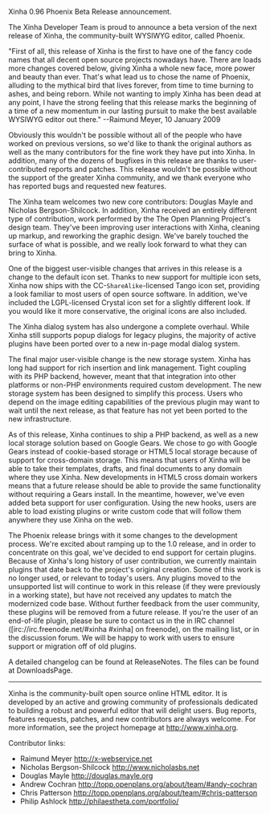 Xinha 0.96 Phoenix Beta Release announcement.

The Xinha Developer Team is proud to announce a beta version of the next release of Xinha, the community-built WYSIWYG editor, called Phoenix.

  "First of all, this release of Xinha is the first to have one of the fancy code names that all decent open source projects nowadays have. There are loads more changes covered below, giving Xinha a whole new face, more power and beauty than ever. That's what lead us to chose the name of Phoenix, alluding to the mythical bird that lives forever, from time to time burning to ashes, and being reborn. While not wanting to imply Xinha has been dead at any point, I have the strong feeling that this release marks the beginning  of a time of a new momentum in our lasting pursuit to make the best available WYSIWYG editor out there."  --Raimund Meyer, 10 January 2009

Obviously this wouldn't be possible without all of the people who have worked on previous versions, so we'd like to thank the original authors as well as the many contributors for the fine work they have put into Xinha.  In addition, many of the dozens of bugfixes in this release are thanks to user-contributed reports and patches. This release wouldn't be possible without the support of the greater Xinha community, and we thank everyone who has reported bugs and requested new features.

The Xinha team welcomes two new core contributors: Douglas Mayle and Nicholas Bergson-Shilcock. In addition, Xinha received an entirely different type of contribution, work performed by the The Open Planning Project's design team.  They've been improving user interactions with Xinha, cleaning up markup, and reworking the graphic design.  We've barely touched the surface of what is possible, and we really look forward to what they can bring to Xinha.

One of the biggest user-visible changes that arrives in this release is a change to the default icon set.  Thanks to new support for multiple icon sets, Xinha now ships with the CC-`ShareAlike`-licensed Tango icon set, providing a look familiar to most users of open source software. In addition, we've included the LGPL-licensed Crystal icon set for a slightly different look. If you would like it more conservative, the original icons are also included.

The Xinha dialog system has also undergone a complete overhaul.  While Xinha still supports popup dialogs for legacy plugins, the majority of active plugins have been ported over to a new in-page modal dialog system.

The final major user-visible change is the new storage system.  Xinha has long had support for rich insertion and link management.  Tight coupling with its PHP backend, however, meant that that integration into other platforms or non-PHP environments required custom development.  The new storage system has been designed to simplify this process.  Users who depend on the image editing capabilities of the previous plugin may want to wait until the next release, as that feature has not yet been ported to the new infrastructure.

As of this release, Xinha continues to ship a PHP backend, as well as a new local storage solution based on Google Gears.  We chose to go with Google Gears instead of cookie-based storage or HTML5 local storage because of support for cross-domain storage.  This means that users of Xinha will be able to take their templates, drafts, and final documents to any domain where they use Xinha.  New developments in HTML5 cross domain workers means that a future release should be able to provide the same functionality without requiring a Gears install.  In the meantime, however, we've even added beta support for user configuration.  Using the new hooks, users are able to load existing plugins or write custom code that will follow them anywhere they use Xinha on the web.

The Phoenix release brings with it some changes to the development process.  We're excited about ramping up to the 1.0 release, and in order to concentrate on this goal, we've decided to end support for certain plugins.  Because of Xinha's long history of user contribution, we currently maintain plugins that date back to the project's original creation.  Some of this work is no longer used, or relevant to today's users. Any plugins moved to the unsupported list will continue to work in this release (if they were previously in a working state), but have not received any updates to match the modernized code base.  Without further feedback from the user community, these plugins will be removed from a future release. If you're the user of an end-of-life plugin, please be sure to contact us in the in IRC channel ([irc://irc.freenode.net/#xinha #xinha] on freenode), on the mailing list, or in the discussion forum.  We will be happy to work with users to ensure support or migration off of old plugins.

A detailed changelog can be found at ReleaseNotes.  The files can be found at DownloadsPage.

----
Xinha is the community-built open source online HTML editor. It is developed by an active and growing community of professionals dedicated to building a robust and powerful editor that will delight users. Bug reports, features requests, patches, and new contributors are always welcome. For more information, see the project homepage at http://www.xinha.org.

Contributor links:
  * Raimund Meyer http://x-webservice.net
  * Nicholas Bergson-Shilcock http://www.nicholasbs.net
  * Douglas Mayle http://douglas.mayle.org
  * Andrew Cochran http://topp.openplans.org/about/team/#andy-cochran
  * Chris Patterson http://topp.openplans.org/about/team/#chris-patterson
  * Philip Ashlock http://philaestheta.com/portfolio/

